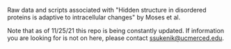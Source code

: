 Raw data and scripts associated with "Hidden structure in disordered proteins is adaptive to intracellular changes" by Moses et al.

Note that as of 11/25/21 this repo is being constantly updated. If information you are looking for is not on here, please contact ssukenik@ucmerced.edu.
